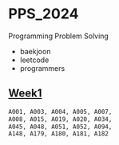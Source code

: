 # PPS_2024
Programming Problem Solving
- baekjoon
- leetcode
- programmers

## [Week1](src/week1)
```txt
A001, A003, A004, A005, A007,
A008, A015, A019, A020, A034,
A045, A048, A051, A052, A094,
A148, A179, A180, A181, A182
```